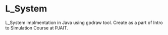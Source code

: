 # L_System
L_System implmentation in Java using gpdraw tool.
Create as a part of Intro to Simulation Course at PJAIT.
